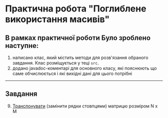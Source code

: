 # Практична робота "Поглиблене використання масивів"

## В рамках практичної роботи Було зроблено наступне:
1. написано клас, який містить методи для розв'язання обраного завдання. Клас розміщується у теці ```src```. 
2. додано javadoc-коментарі для основного класу, які пояснюють що саме обчислюється і які вихідні дані для цього потрібні

----

## Завдання
9. [Транспонувати](https://uk.wikipedia.org/wiki/%D0%A2%D1%80%D0%B0%D0%BD%D1%81%D0%BF%D0%BE%D0%BD%D0%BE%D0%B2%D0%B0%D0%BD%D0%B0_%D0%BC%D0%B0%D1%82%D1%80%D0%B8%D1%86%D1%8F) (замінити рядки стовпцями) матрицю розміром N x M 

